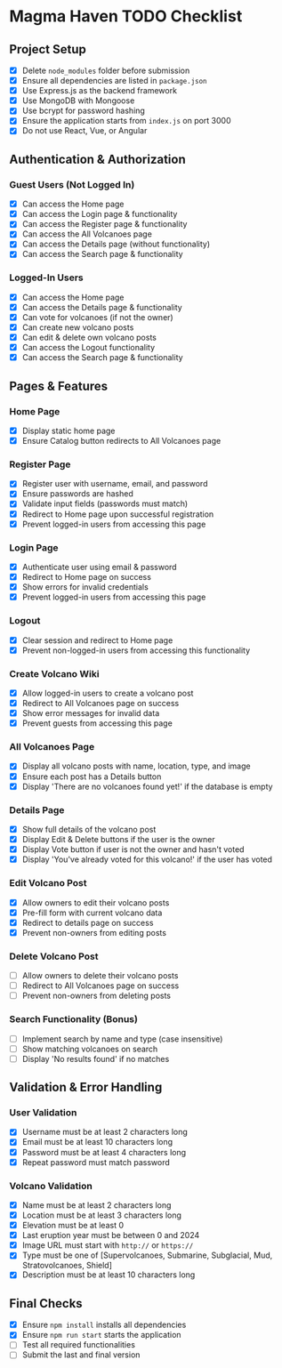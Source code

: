 # Magma Haven TODO Checklist

## Project Setup
- [x] Delete `node_modules` folder before submission
- [x] Ensure all dependencies are listed in `package.json`
- [x] Use Express.js as the backend framework
- [x] Use MongoDB with Mongoose
- [x] Use bcrypt for password hashing
- [x] Ensure the application starts from `index.js` on port 3000
- [x] Do not use React, Vue, or Angular

## Authentication & Authorization
### Guest Users (Not Logged In)
- [x] Can access the Home page
- [x] Can access the Login page & functionality
- [x] Can access the Register page & functionality
- [x] Can access the All Volcanoes page
- [x] Can access the Details page (without functionality)
- [x] Can access the Search page & functionality

### Logged-In Users
- [x] Can access the Home page
- [x] Can access the Details page & functionality
- [x] Can vote for volcanoes (if not the owner)
- [x] Can create new volcano posts
- [x] Can edit & delete own volcano posts
- [x] Can access the Logout functionality
- [x] Can access the Search page & functionality

## Pages & Features
### Home Page
- [x] Display static home page
- [x] Ensure Catalog button redirects to All Volcanoes page

### Register Page
- [x] Register user with username, email, and password
- [x] Ensure passwords are hashed
- [x] Validate input fields (passwords must match)
- [x] Redirect to Home page upon successful registration
- [x] Prevent logged-in users from accessing this page

### Login Page
- [x] Authenticate user using email & password
- [x] Redirect to Home page on success
- [x] Show errors for invalid credentials
- [x] Prevent logged-in users from accessing this page

### Logout
- [x] Clear session and redirect to Home page
- [x] Prevent non-logged-in users from accessing this functionality

### Create Volcano Wiki
- [x] Allow logged-in users to create a volcano post
- [x] Redirect to All Volcanoes page on success
- [x] Show error messages for invalid data
- [x] Prevent guests from accessing this page

### All Volcanoes Page
- [x] Display all volcano posts with name, location, type, and image
- [x] Ensure each post has a Details button
- [x] Display 'There are no volcanoes found yet!' if the database is empty

### Details Page
- [x] Show full details of the volcano post
- [x] Display Edit & Delete buttons if the user is the owner
- [x] Display Vote button if user is not the owner and hasn't voted
- [x] Display 'You've already voted for this volcano!' if the user has voted

### Edit Volcano Post
- [x] Allow owners to edit their volcano posts
- [x] Pre-fill form with current volcano data
- [x] Redirect to details page on success
- [x] Prevent non-owners from editing posts

### Delete Volcano Post
- [ ] Allow owners to delete their volcano posts
- [ ] Redirect to All Volcanoes page on success
- [ ] Prevent non-owners from deleting posts

### Search Functionality (Bonus)
- [ ] Implement search by name and type (case insensitive)
- [ ] Show matching volcanoes on search
- [ ] Display 'No results found' if no matches

## Validation & Error Handling
### User Validation
- [x] Username must be at least 2 characters long
- [x] Email must be at least 10 characters long
- [x] Password must be at least 4 characters long
- [x] Repeat password must match password

### Volcano Validation
- [x] Name must be at least 2 characters long
- [x] Location must be at least 3 characters long
- [x] Elevation must be at least 0
- [x] Last eruption year must be between 0 and 2024
- [x] Image URL must start with `http://` or `https://`
- [x] Type must be one of [Supervolcanoes, Submarine, Subglacial, Mud, Stratovolcanoes, Shield]
- [x] Description must be at least 10 characters long

## Final Checks
- [x] Ensure `npm install` installs all dependencies
- [x] Ensure `npm run start` starts the application
- [ ] Test all required functionalities
- [ ] Submit the last and final version

